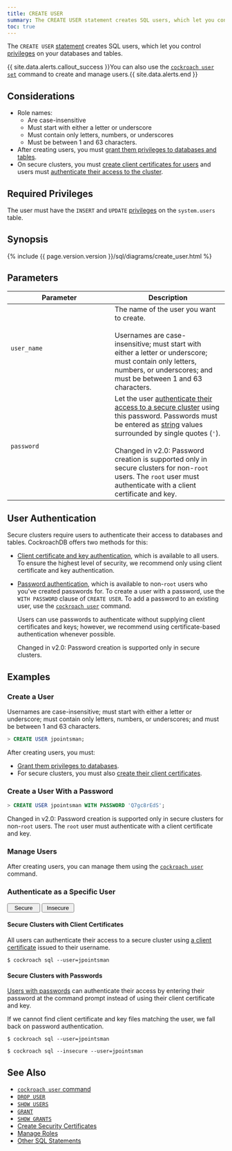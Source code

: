 ```yaml
---
title: CREATE USER
summary: The CREATE USER statement creates SQL users, which let you control privileges on your databases and tables.
toc: true
---
```


The `CREATE USER` [statement](sql-statements.html) creates SQL users, which let you control [privileges](privileges.html) on your databases and tables.

{{ site.data.alerts.callout_success }}You can also use the <a href="create-and-manage-users.html"><code>cockroach user set</code></a> command to create and manage users.{{ site.data.alerts.end }}


## Considerations

- Role names:
    - Are case-insensitive
    - Must start with either a letter or underscore
    - Must contain only letters, numbers, or underscores
    - Must be between 1 and 63 characters.
- After creating users, you must [grant them privileges to databases and tables](grant.html).
- On secure clusters, you must [create client certificates for users](create-security-certificates.html#create-the-certificate-and-key-pair-for-a-client) and users must [authenticate their access to the cluster](#user-authentication).

## Required Privileges

The user must have the `INSERT` and `UPDATE` [privileges](privileges.html) on the `system.users` table.

## Synopsis

<section>{%  include {{  page.version.version  }}/sql/diagrams/create_user.html %}</section>

## Parameters

<style>
table td:first-child {
    min-width: 225px;
}
</style>

| Parameter | Description |
|-----------|-------------|
|`user_name` | The name of the user you want to create.<br><br>Usernames are case-insensitive; must start with either a letter or underscore; must contain only letters, numbers, or underscores; and must be between 1 and 63 characters.|
|`password` | Let the user [authenticate their access to a secure cluster](#user-authentication) using this password. Passwords must be entered as [string](string.html) values surrounded by single quotes (`'`).<br><br><span class="version-tag">Changed in v2.0:</span> Password creation is supported only in secure clusters for non-`root` users. The `root` user must authenticate with a client certificate and key.|

## User Authentication

Secure clusters require users to authenticate their access to databases and tables. CockroachDB offers two methods for this:

- [Client certificate and key authentication](#secure-clusters-with-client-certificates), which is available to all users. To ensure the highest level of security, we recommend only using client certificate and key authentication.

- [Password authentication](#secure-clusters-with-passwords), which is available to non-`root` users who you've created passwords for. To create a user with a password, use the `WITH PASSWORD` clause of `CREATE USER`. To add a password to an existing user, use the [`cockroach user`](create-and-manage-users.html#update-a-users-password) command.

    Users can use passwords to authenticate without supplying client certificates and keys; however, we recommend using certificate-based authentication whenever possible.

    <span class="version-tag">Changed in v2.0:</span> Password creation is supported only in secure clusters.

## Examples

### Create a User

Usernames are case-insensitive; must start with either a letter or underscore; must contain only letters, numbers, or underscores; and must be between 1 and 63 characters.

~~~ sql
> CREATE USER jpointsman;
~~~

After creating users, you must:

- [Grant them privileges to databases](grant.html).
- For secure clusters, you must also [create their client certificates](create-security-certificates.html#create-the-certificate-and-key-pair-for-a-client).

### Create a User With a Password

~~~ sql
> CREATE USER jpointsman WITH PASSWORD 'Q7gc8rEdS';
~~~

<span class="version-tag">Changed in v2.0:</span> Password creation is supported only in secure clusters for non-`root` users. The `root` user must authenticate with a client certificate and key.

### Manage Users

After creating users, you can manage them using the [`cockroach user`](create-and-manage-users.html) command.

### Authenticate as a Specific User

<div class="filters clearfix">
  <button style="width: 15%" class="filter-button" data-scope="secure">Secure</button>
  <button style="width: 15%" class="filter-button" data-scope="insecure">Insecure</button>
</div>
<p></p>

<div class="filter-content" markdown="1" data-scope="secure">

#### Secure Clusters with Client Certificates

All users can authenticate their access to a secure cluster using [a client certificate](create-security-certificates.html#create-the-certificate-and-key-pair-for-a-client) issued to their username.

~~~ shell
$ cockroach sql --user=jpointsman
~~~

#### Secure Clusters with Passwords

[Users with passwords](#create-a-user) can authenticate their access by entering their password at the command prompt instead of using their client certificate and key.

If we cannot find client certificate and key files matching the user, we fall back on password authentication.

~~~ shell
$ cockroach sql --user=jpointsman
~~~

</div>

<div class="filter-content" markdown="1" data-scope="insecure">

~~~ shell
$ cockroach sql --insecure --user=jpointsman
~~~

</div>

## See Also

- [`cockroach user` command](create-and-manage-users.html)
- [`DROP USER`](drop-user.html)
- [`SHOW USERS`](show-users.html)
- [`GRANT`](grant.html)
- [`SHOW GRANTS`](show-grants.html)
- [Create Security Certificates](create-security-certificates.html)
- [Manage Roles](roles.html)
- [Other SQL Statements](sql-statements.html)
